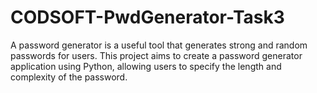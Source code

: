 # CODSOFT-PwdGenerator-Task3
A password generator is a useful tool that generates strong and  random passwords for users. This project aims to create a password generator application using Python, allowing users to  specify the length and complexity of the password.
